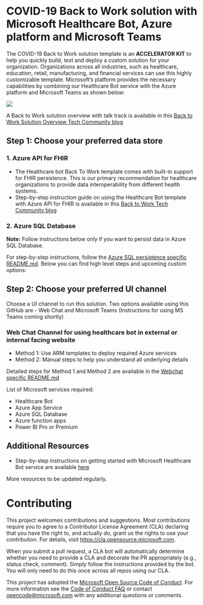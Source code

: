 # COVID-19 Back to Work solution with Microsoft Healthcare Bot, Azure platform and Microsoft Teams

The COVID-19 Back to Work solution template is an **ACCELERATOR KIT** to help you quickly build, test and deploy a custom solution for your organization. Organizations across all industries, such as healthcare, education, retail, manufacturing, and financial services can use this highly customizable template. Microsoft’s platform provides the necessary capabilities by combining our Healthcare Bot service with the Azure platform and Microsoft Teams as shown below: 

![](https://github.com/microsoft/covid19-BackToWork/blob/master/Screenshots/referenceArchitecture.png)

A Back to Work solution overview with talk track is available in this [Back to Work Solution Overview Tech Community blog](https://techcommunity.microsoft.com/t5/healthcare-and-life-sciences/using-the-covid-19-back-to-work-template-in-microsoft-healthcare/ba-p/1425833)

## Step 1: Choose your preferred data store
### 1. Azure API for FHIR
- The Healthcare bot Back To Work template comes with built-in support for FHIR persistence. This is our primary recommendation for healthcare organizations to provide data interoperability from different health systems. 
- Step-by-step instruction guide on using the Healthcare Bot template with Azure API for FHIR is available in this [Back to Work Tech Community blog](https://techcommunity.microsoft.com/t5/healthcare-and-life-sciences/using-the-covid-19-back-to-work-template-in-microsoft-healthcare/ba-p/1425833)

### 2. Azure SQL Database
**Note:** Follow instructions below only if you want to persist data in Azure SQL Database.

For step-by-step instructions, follow the [Azure SQL persistence specific README.md](https://github.com/microsoft/covid19-BackToWork/blob/master/WebchatChannel/README.md). Below you can find high level steps and upcoming custom options:

## Step 2: Choose your preferred UI channel
Choose a UI channel to run this solution. Two options available using this GitHub are - Web Chat and Microsoft Teams (Instructions for using MS Teams coming shortly)

### Web Chat Channel for using healthcare bot in external or internal facing website
- Method 1: Use ARM templates to deploy required Azure services
- Method 2: Manual steps to help you understand all underlying details

Detailed steps for Method 1 and Method 2 are available in the [Webchat specific README.md](https://github.com/microsoft/covid19-BackToWork/blob/master/WebchatChannel/README.md)

List of Microsoft services required:
* Healthcare Bot
* Azure App Service
* Azure SQL Database
* Azure function apps
* Power BI Pro or Premium

## Additional Resources
- Step-by-step instructions on getting started with Microsoft Healthcare Bot service are available [here](https://techcommunity.microsoft.com/t5/healthcare-and-life-sciences/updated-on-5-24-2020-quick-start-setting-up-your-covid-19/ba-p/1230537)

More resources to be updated regularly. 

# Contributing

This project welcomes contributions and suggestions.  Most contributions require you to agree to a
Contributor License Agreement (CLA) declaring that you have the right to, and actually do, grant us
the rights to use your contribution. For details, visit https://cla.opensource.microsoft.com.

When you submit a pull request, a CLA bot will automatically determine whether you need to provide
a CLA and decorate the PR appropriately (e.g., status check, comment). Simply follow the instructions
provided by the bot. You will only need to do this once across all repos using our CLA.

This project has adopted the [Microsoft Open Source Code of Conduct](https://opensource.microsoft.com/codeofconduct/).
For more information see the [Code of Conduct FAQ](https://opensource.microsoft.com/codeofconduct/faq/) or
contact [opencode@microsoft.com](mailto:opencode@microsoft.com) with any additional questions or comments.
